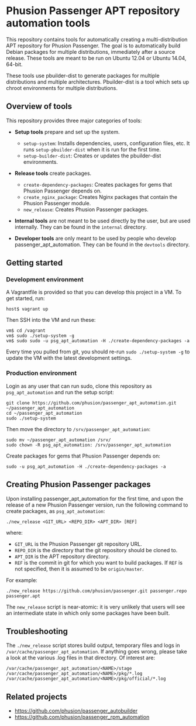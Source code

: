 # Phusion Passenger APT repository automation tools

This repository contains tools for automatically creating a multi-distribution APT repository for Phusion Passenger. The goal is to automatically build Debian packages for multiple distributions, immediately after a source release. These tools are meant to be run on Ubuntu 12.04 or Ubuntu 14.04, 64-bit.

These tools use pbuilder-dist to generate packages for multiple distributions and multiple architectures. Pbuilder-dist is a tool which sets up chroot environments for multiple distributions.

## Overview of tools

This repository provides three major categories of tools:

 * **Setup tools** prepare and set up the system.

    * `setup-system`: Installs dependencies, users, configuration files, etc. It runs `setup-pbuilder-dist` when it is run for the first time.
    * `setup-builder-dist`: Creates or updates the pbuilder-dist environments.

 * **Release tools** create packages.

    * `create-dependency-packages`: Creates packages for gems that Phusion Passenger depends on.
    * `create_nginx_package`: Creates Nginx packages that contain the Phusion Passenger module.
    * `new_release`: Creates Phusion Passenger packages.

 * **Internal tools** are not meant to be used directly by the user, but are used internally. They can be found in the `internal` directory.

 * **Developer tools** are only meant to be used by people who develop passenger_apt_automation. They can be found in the `devtools` directory.

## Getting started

### Development environment

A Vagrantfile is provided so that you can develop this project in a VM. To get started, run:

    host$ vagrant up

Then SSH into the VM and run these:

    vm$ cd /vagrant
    vm$ sudo ./setup-system -g
    vm$ sudo sudo -u psg_apt_automation -H ./create-dependency-packages -a

Every time you pulled from git, you should re-run `sudo ./setup-system -g` to update the VM with the latest development settings.

### Production environment

Login as any user that can run sudo, clone this repository as `psg_apt_automation` and run the setup script:

    git clone https://github.com/phusion/passenger_apt_automation.git ~/passenger_apt_automation
    cd ~/passenger_apt_automation
    sudo ./setup-system

Then move the directory to `/srv/passenger_apt_automation`:

    sudo mv ~/passenger_apt_automation /srv/
    sudo chown -R psg_apt_automation: /srv/passenger_apt_automation

Create packages for gems that Phusion Passenger depends on:

    sudo -u psg_apt_automation -H ./create-dependency-packages -a

## Creating Phusion Passenger packages

Upon installing passenger_apt_automation for the first time, and upon the release of a new Phusion Passenger version, run the following command to create packages, as `psg_apt_automation`:

    ./new_release <GIT_URL> <REPO_DIR> <APT_DIR> [REF]

where:

 * `GIT_URL` is the Phusion Passenger git repository URL.
 * `REPO_DIR` is the directory that the git repository should be cloned to.
 * `APT_DIR` is the APT repository directory.
 * `REF` is the commit in git for which you want to build packages. If `REF` is not specified, then it is assumed to be `origin/master`.

For example:

    ./new_release https://github.com/phusion/passenger.git passenger.repo passenger.apt

The `new_release` script is near-atomic: it is very unlikely that users will see an intermediate state in which only some packages have been built.

## Troubleshooting

The `./new_release` script stores build output, temporary files and logs in `/var/cache/passenger_apt_automation`. If anything goes wrong, please take a look at the various .log files in that directory. Of interest are:

    /var/cache/passenger_apt_automation/<NAME>/stage
    /var/cache/passenger_apt_automation/<NAME>/pkg/*.log
    /var/cache/passenger_apt_automation/<NAME>/pkg/official/*.log

## Related projects

 * https://github.com/phusion/passenger_autobuilder
 * https://github.com/phusion/passenger_rpm_automation

